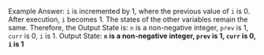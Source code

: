 Example Answer: 
`i` is incremented by 1, where the previous value of `i` is 0. After execution, `i` becomes 1. The states of the other variables remain the same. Therefore, the Output State is: `n` is a non-negative integer, `prev` is 1, `curr` is 0, `i` is 1.
Output State: **`n` is a non-negative integer, `prev` is 1, `curr` is 0, `i` is 1**